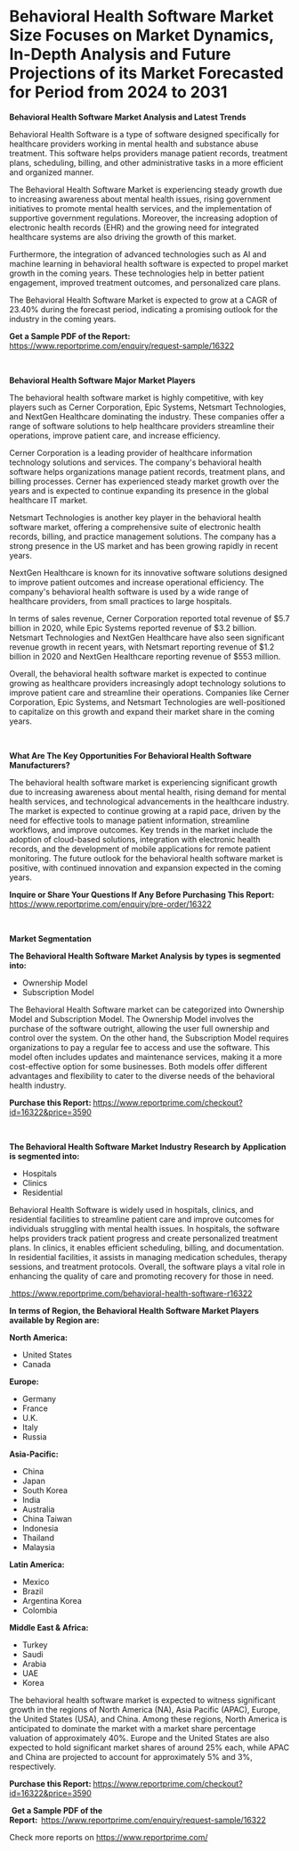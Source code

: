 <p><h1>Behavioral Health Software Market Size Focuses on Market Dynamics, In-Depth Analysis and Future Projections of its Market Forecasted for Period from 2024 to 2031</h1></p><p><strong>Behavioral Health Software Market Analysis and Latest Trends</strong></p>
<p><p>Behavioral Health Software is a type of software designed specifically for healthcare providers working in mental health and substance abuse treatment. This software helps providers manage patient records, treatment plans, scheduling, billing, and other administrative tasks in a more efficient and organized manner.</p><p>The Behavioral Health Software Market is experiencing steady growth due to increasing awareness about mental health issues, rising government initiatives to promote mental health services, and the implementation of supportive government regulations. Moreover, the increasing adoption of electronic health records (EHR) and the growing need for integrated healthcare systems are also driving the growth of this market.</p><p>Furthermore, the integration of advanced technologies such as AI and machine learning in behavioral health software is expected to propel market growth in the coming years. These technologies help in better patient engagement, improved treatment outcomes, and personalized care plans.</p><p>The Behavioral Health Software Market is expected to grow at a CAGR of 23.40% during the forecast period, indicating a promising outlook for the industry in the coming years.</p></p>
<p><strong>Get a Sample PDF of the Report:&nbsp;</strong> <a href="https://www.reportprime.com/enquiry/request-sample/16322">https://www.reportprime.com/enquiry/request-sample/16322</a></p>
<p>&nbsp;</p>
<p><strong>Behavioral Health Software Major Market Players</strong></p>
<p><p>The behavioral health software market is highly competitive, with key players such as Cerner Corporation, Epic Systems, Netsmart Technologies, and NextGen Healthcare dominating the industry. These companies offer a range of software solutions to help healthcare providers streamline their operations, improve patient care, and increase efficiency.</p><p>Cerner Corporation is a leading provider of healthcare information technology solutions and services. The company's behavioral health software helps organizations manage patient records, treatment plans, and billing processes. Cerner has experienced steady market growth over the years and is expected to continue expanding its presence in the global healthcare IT market.</p><p>Netsmart Technologies is another key player in the behavioral health software market, offering a comprehensive suite of electronic health records, billing, and practice management solutions. The company has a strong presence in the US market and has been growing rapidly in recent years.</p><p>NextGen Healthcare is known for its innovative software solutions designed to improve patient outcomes and increase operational efficiency. The company's behavioral health software is used by a wide range of healthcare providers, from small practices to large hospitals.</p><p>In terms of sales revenue, Cerner Corporation reported total revenue of $5.7 billion in 2020, while Epic Systems reported revenue of $3.2 billion. Netsmart Technologies and NextGen Healthcare have also seen significant revenue growth in recent years, with Netsmart reporting revenue of $1.2 billion in 2020 and NextGen Healthcare reporting revenue of $553 million.</p><p>Overall, the behavioral health software market is expected to continue growing as healthcare providers increasingly adopt technology solutions to improve patient care and streamline their operations. Companies like Cerner Corporation, Epic Systems, and Netsmart Technologies are well-positioned to capitalize on this growth and expand their market share in the coming years.</p></p>
<p>&nbsp;</p>
<p><strong>What Are The Key Opportunities For Behavioral Health Software Manufacturers?</strong></p>
<p><p>The behavioral health software market is experiencing significant growth due to increasing awareness about mental health, rising demand for mental health services, and technological advancements in the healthcare industry. The market is expected to continue growing at a rapid pace, driven by the need for effective tools to manage patient information, streamline workflows, and improve outcomes. Key trends in the market include the adoption of cloud-based solutions, integration with electronic health records, and the development of mobile applications for remote patient monitoring. The future outlook for the behavioral health software market is positive, with continued innovation and expansion expected in the coming years.</p></p>
<p><strong>Inquire or Share Your Questions If Any Before Purchasing This Report:</strong> <a href="https://www.reportprime.com/enquiry/pre-order/16322">https://www.reportprime.com/enquiry/pre-order/16322</a></p>
<p>&nbsp;</p>
<p><strong>Market Segmentation</strong></p>
<p><strong>The Behavioral Health Software Market Analysis by types is segmented into:</strong></p>
<p><ul><li>Ownership Model</li><li>Subscription Model</li></ul></p>
<p><p>The Behavioral Health Software market can be categorized into Ownership Model and Subscription Model. The Ownership Model involves the purchase of the software outright, allowing the user full ownership and control over the system. On the other hand, the Subscription Model requires organizations to pay a regular fee to access and use the software. This model often includes updates and maintenance services, making it a more cost-effective option for some businesses. Both models offer different advantages and flexibility to cater to the diverse needs of the behavioral health industry.</p></p>
<p><strong>Purchase this Report:&nbsp;</strong><a href="https://www.reportprime.com/checkout?id=16322&price=3590">https://www.reportprime.com/checkout?id=16322&price=3590</a></p>
<p>&nbsp;</p>
<p><strong>The Behavioral Health Software Market Industry Research by Application is segmented into:</strong></p>
<p><ul><li>Hospitals</li><li>Clinics</li><li>Residential</li></ul></p>
<p><p>Behavioral Health Software is widely used in hospitals, clinics, and residential facilities to streamline patient care and improve outcomes for individuals struggling with mental health issues. In hospitals, the software helps providers track patient progress and create personalized treatment plans. In clinics, it enables efficient scheduling, billing, and documentation. In residential facilities, it assists in managing medication schedules, therapy sessions, and treatment protocols. Overall, the software plays a vital role in enhancing the quality of care and promoting recovery for those in need.</p></p>
<p><a href="https://www.reportprime.com/behavioral-health-software-r16322">&nbsp;https://www.reportprime.com/behavioral-health-software-r16322</a></p>
<p><strong>In terms of Region, the Behavioral Health Software Market Players available by Region are:</strong></p>
<p>
    <p> <strong> North America: </strong>
        <ul>
            <li>United States</li>
            <li>Canada</li>
        </ul>
        </p> 
    <p> <strong> Europe: </strong>
        <ul>
            <li>Germany</li>
            <li>France</li>
            <li>U.K.</li>
            <li>Italy</li>
            <li>Russia</li>
        </ul>
        </p> 
    <p> <strong> Asia-Pacific: </strong>
        <ul>
            <li>China</li>
            <li>Japan</li>
            <li>South Korea</li>
            <li>India</li>
            <li>Australia</li>
            <li>China Taiwan</li>
            <li>Indonesia</li>
            <li>Thailand</li>
            <li>Malaysia</li>
        </ul>
        </p> 
    <p> <strong> Latin America: </strong>
        <ul>
            <li>Mexico</li>
            <li>Brazil</li>
            <li>Argentina Korea</li>
            <li>Colombia</li>
        </ul>
        </p> 
    <p> <strong> Middle East & Africa: </strong>
        <ul>
            <li>Turkey</li>
            <li>Saudi</li>
            <li>Arabia</li>
            <li>UAE</li>
            <li>Korea</li>
        </ul>
    </p>
    </p>
<p><p>The behavioral health software market is expected to witness significant growth in the regions of North America (NA), Asia Pacific (APAC), Europe, the United States (USA), and China. Among these regions, North America is anticipated to dominate the market with a market share percentage valuation of approximately 40%. Europe and the United States are also expected to hold significant market shares of around 25% each, while APAC and China are projected to account for approximately 5% and 3%, respectively.</p></p>
<p><strong>Purchase this Report: </strong><a href="https://www.reportprime.com/checkout?id=16322&price=3590">https://www.reportprime.com/checkout?id=16322&price=3590</a></p>
<p>&nbsp;<strong>Get a Sample PDF of the Report:&nbsp;&nbsp;</strong><a href="https://www.reportprime.com/enquiry/request-sample/16322">https://www.reportprime.com/enquiry/request-sample/16322</a></p>
<p><strong></strong></p>
<p>Check more reports on <a href="https://www.reportprime.com/">https://www.reportprime.com/</a></p>